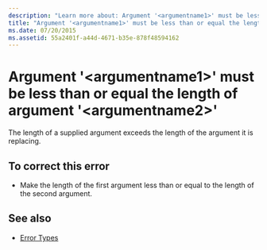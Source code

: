 ```yaml
---
description: "Learn more about: Argument '<argumentname1>' must be less than or equal the length of argument '<argumentname2>'"
title: "Argument '<argumentname1>' must be less than or equal the length of argument '<argumentname2>'"
ms.date: 07/20/2015
ms.assetid: 55a2401f-a44d-4671-b35e-878f48594162
---
```

# Argument '\<argumentname1>' must be less than or equal the length of argument '\<argumentname2>'

The length of a supplied argument exceeds the length of the argument it is replacing.  
  
## To correct this error  
  
- Make the length of the first argument less than or equal to the length of the second argument.  
  
## See also

- [Error Types](../programming-guide/language-features/error-types.md)
